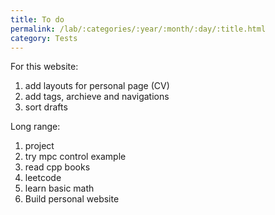 ```yaml
---
title: To do
permalink: /lab/:categories/:year/:month/:day/:title.html
category: Tests
---
```


For this website:
1. add layouts for personal page (CV)
2. add tags, archieve and navigations
3. sort drafts


Long range:
1. project
2. try mpc control example
3. read cpp books
4. leetcode
5. learn basic math
6. Build personal website